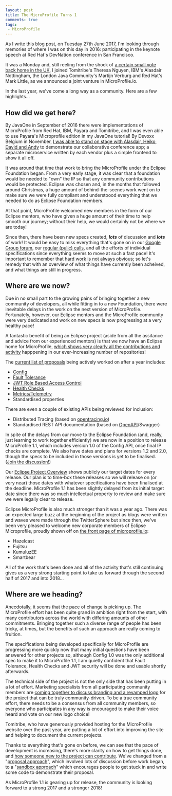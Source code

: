 ```yaml
---
layout: post
title: The MicroProfile Turns 1
comments: true
tags: 
 - MicroProfile
---
```


As I write this blog post, on Tuesday 27th June 2017, I'm looking through memories of where I was on this day in 2016: participating in the keynote speech at Red Hat's DevNation conference in San Francisco.

It was a Monday and, still reeling from the shock of [a certain small vote back home in the UK](https://www.theguardian.com/politics/2016/jun/24/britain-votes-for-brexit-eu-referendum-david-cameron), I joined Tomitribe's Theresa Nguyen, IBM's Alasdair Nottingham, the London Java Community's Martijn Verburg and Red Hat's Mark Little, as we announced a joint venture in MicroProfile.io.

In the last year, we've come a long way as a community. Here are a few highlights...

## How did we get here?
By JavaOne in September of 2016 there were implementations of MicroProfile from Red Hat, IBM, Payara and Tomitribe, and I was even able to use Payara's Microprofile edition in my JavaOne tutorial! By Devoxx Belgium in November, [I was able to stand on stage with Alasdair, Heiko, David and Andy](https://www.youtube.com/watch?v=iG-XvoIfKtg) to demonstrate our collaborative conference app; a separate microservice written by each vendor plus a simple frontend to show it all off.

It was around that time that work to bring the MicroProfile under the Eclipse Foundation began. From a very early stage, it was clear that a foundation would be needed to "own" the IP so that any community contributions would be protected. Eclipse was chosen and, in the months that followed around Christmas, a huge amount of behind-the-scenes work went on to make sure we were fully compliant and understoood everything that we needed to do as Eclipse Foundation members.

At that point, MicroProfile welcomed new members in the form of our Eclipse mentors, who have given a huge amount of their time to help smooth our journey; without their help, we would certainly not be where we are today!

Since then, there have been new specs created, ***lots*** of discussion and ***lots*** of work! It would be easy to miss everything that's gone on in our [Google Group forum](https://groups.google.com/forum/#!forum/microprofile), our [regular (pulic) calls](https://twitter.com/MicroProfileIO/status/879582237469007872), and all the efforts of individual specifications since everything seems to move at such a fast pace! It's important to remember that [hard work is not always obvious](https://twitter.com/katharineCodes/status/879302449152098304); so let's remedy that with an overview of what things have currently been acheived, and what things are still in progress.


## Where are we now?
Due in no small part to the growing pains of bringing together a new community of developers, all while fitting in to a new Foundation, there were inevitable delays in the work on the next version of MicroProfile. Fortunately, however, our Eclipse mentors and the MicroProfile community were very dedicated and work on new specs is now progressing at a very healthy pace!

A fantastic benefit of being an Eclipse project (aside from all the assitance and advice from our experienced mentors) is that we now have an Eclipse home for MicroProfile, [which shows very clearly all the contributions and activity](https://projects.eclipse.org/projects/technology.microprofile/who) happpening in our ever-increasing number of repositories!

The [current list of proposals](http://microprofile.io/projects) being actively worked on after a year includes:

* [Config](http://microprofile.io/project/eclipse/microprofile-config)
* [Fault Tolerance](http://microprofile.io/project/eclipse/microprofile-fault-tolerance)
* [JWT Role Based Access Control](http://microprofile.io/project/eclipse/microprofile-jwt-auth)
* [Health Checks](http://microprofile.io/project/eclipse/microprofile-health)
* [Metrics/Telemetry](https://github.com/eclipse/microprofile-metrics)
* Standardised properties

There are even a couple of existing APIs being reviewed for inclusion:

* Distributed Tracing (based on [opentracing.io](http://opentracing.io/))
* Standardised REST API documentation (based on [OpenAPI](https://www.openapis.org/)/Swagger)

In spite of the delays from our move to the Eclipse Foundation (and, really, just learning to work together efficiently) we are now in a position to release MicroProfile 1.1, which includes version 1.0 of the Config API, once final IP checks are complete. We also have dates and plans for versions 1.2 and 2.0, though the specs to be included in those versions is yet to be finalised. ([Join the discussion!](https://groups.google.com/forum/#!forum/microprofile))

Our [Eclipse Project Overview](https://projects.eclipse.org/projects/technology.microprofile) shows publicly our target dates for every release. Our plan is to time-box these releases so we will release on (or very near) those dates with whatever specifications have been finalised at the deadline. MicroProfile 1.1 has been slightly delayed from its initial target date since there was so much intellectual property to review and make sure we were legally clear to release.

Eclipse MicroProfile is also much stronger than it was a year ago. There was an expected large buzz at the beginning of the project as blogs were written and waves were made through the TwitterSphere but since then, we've been very pleased to welcome new corporate members of Eclipse Microprofile, proudly shown off on [the front page of microprofile.io](http://microprofile.io/):

* Hazelcast
* Fujitsu
* KumuluzEE
* Smartbear

All of the work that's been done and all of the activity that's still continuing gives us a very strong starting point to take us forward through the second half of 2017 and into 2018...

## Where are we heading?
Anecdotally, it seems that the pace of change is picking up. The MicroProfile effort has been quite grand in ambition right from the start, with many contributors across the world with differing amounts of other commitments. Bringing together such a diverse range of people has been tricky, at times, but the benefits of such an approach are really coming to fruition.

The specifications being developed specifically for MicroProfile are progressing more quickly now that many initial questions have been answered for other projects so, although Config 1.0 was the only additional spec to make it to MicroProfile 1.1, I am quietly confident that Fault Tolerance, Health Checks and JWT security will be done and usable shortly afterwards.

The technical side of the project is not the only side that has been putting in a lot of effort. Marketing specialists from all participating community members are [coming together to discuss branding and a revamped logo](https://groups.google.com/forum/#!topic/microprofile/diTj3_mx1bg) for the project that can be truly community-driven. To be a true community effort, there needs to be a consensus from all community members, so everyone who participates in any way is encouraged to make their voice heard and vote on our new logo choice!

Tomitribe, who have generously provided hosting for the MicroProfile website over the past year, are putting a lot of effort into improving the site and helping to document the current projects.

Thanks to everything that's gone on before, we can see that the pace of development is increasing, there's more clarity on how to get things done, and [how someone new to the project can contribute](https://wiki.eclipse.org/MicroProfile). We've changed from a "[proposal approach](https://github.com/eclipse/microprofile-evolution-process)", which involved lots of discussion before work began, to a "[sandbox approach](https://wiki.eclipse.org/MicroProfile/FeatureInit)" which encourages people to get stuck in and write some code to demonstrate their proposal.

As MicroProfile 1.1 is gearing up for release, the community is looking forward to a strong 2017 and a stronger 2018!
